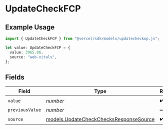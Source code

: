 # UpdateCheckFCP

## Example Usage

```typescript
import { UpdateCheckFCP } from "@vercel/sdk/models/updatecheckop.js";

let value: UpdateCheckFCP = {
  value: 3965.06,
  source: "web-vitals",
};
```

## Fields

| Field                                                                                  | Type                                                                                   | Required                                                                               | Description                                                                            |
| -------------------------------------------------------------------------------------- | -------------------------------------------------------------------------------------- | -------------------------------------------------------------------------------------- | -------------------------------------------------------------------------------------- |
| `value`                                                                                | *number*                                                                               | :heavy_check_mark:                                                                     | N/A                                                                                    |
| `previousValue`                                                                        | *number*                                                                               | :heavy_minus_sign:                                                                     | N/A                                                                                    |
| `source`                                                                               | [models.UpdateCheckChecksResponseSource](../models/updatecheckchecksresponsesource.md) | :heavy_check_mark:                                                                     | N/A                                                                                    |